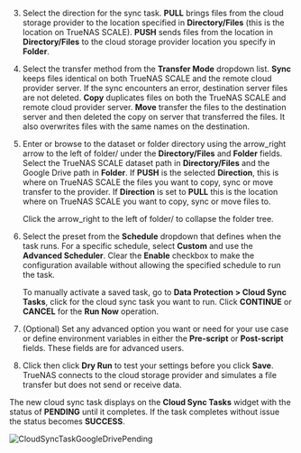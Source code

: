 ---
---

3. Select the direction for the sync task. 
   **PULL** brings files from the cloud storage provider to the location specified in **Directory/Files** (this is the location on TrueNAS SCALE). 
   **PUSH** sends files from the location in **Directory/Files** to the cloud storage provider location you specify in **Folder**.

4. Select the transfer method from the **Transfer Mode** dropdown list.
   **Sync** keeps files identical on both TrueNAS SCALE and the remote cloud provider server. If the sync encounters an error, destination server files are not deleted.
   **Copy** duplicates files on both the TrueNAS SCALE and remote cloud provider server.
   **Move** transfer the files to the destination server and then deleted the copy on server that transferred the files. It also overwrites files with the same names on the destination.

5. Enter or browse to the dataset or folder directory using the <span class="material-icons">arrow_right</span> arrow to the left of <span class="material-icons">folder</span>/ under the  **Directory/Files** and **Folder** fields. 
   Select the TrueNAS SCALE dataset path in **Directory/Files** and the Google Drive path in **Folder**.
   If **PUSH** is the selected **Direction**, this is where on TrueNAS SCALE the files you want to copy, sync or move transfer to the provider.
   If **Direction** is set to **PULL** this is the location where on TrueNAS SCALE you want to copy, sync or move files to.

   Click the <span class="material-icons">arrow_right</span> to the left of <span class="material-icons">folder</span>/ to collapse the folder tree.

6. Select the preset from the **Schedule** dropdown that defines when the task runs. 
   For a specific schedule, select **Custom** and use the **Advanced Scheduler**.
   Clear the **Enable** checkbox to make the configuration available without allowing the specified schedule to run the task. 

   To manually activate a saved task, go to **Data Protection > Cloud Sync Tasks**, click <i class="fa fa-play" aria-hidden="true"></i> for the cloud sync task you want to run. Click **CONTINUE** or **CANCEL** for the **Run Now** operation.

7. (Optional) Set any advanced option you want or need for your use case or define environment variables in either the **Pre-script** or **Post-script** fields. 
   These fields are for advanced users.

8. Click then click **Dry Run** to test your settings before you click **Save**. 
   TrueNAS connects to the cloud storage provider and simulates a file transfer but does not send or receive data.

The new cloud sync task displays on the **Cloud Sync Tasks** widget with the status of **PENDING** until it completes. 
If the task completes without issue the status becomes **SUCCESS**.

![CloudSyncTaskGoogleDrivePending](/images/SCALE/22.02/CloudSyncTaskGoogleDrivePending.png "Pending Cloud Sync Task")